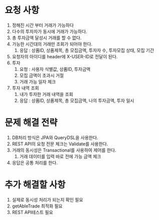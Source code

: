 # 요청 사항
1. 정해진 시간 부터 거래가 가능하다
2. 다수의 투자자가 동시에 거래가 가능하다.
3. 총 투자금액 달성시 거래를 할 수 없다.
4. 가능한 시간대의 거래만 조회가 되어야 한다.
   1. 응답 : 상품ID, 상품제목, 총 모집금액, 투자자 수, 투자모집 상태, 모집 기간
5. 요청자의 아이디를 header에 X-USER-ID로 전달이 된다.
6. 투자
   1. 요청 : 사용자 식별값, 상품ID, 투자금액
   2. 모집 금액이 초과시 거절
   3. 거래 가능 일자 체크
7. 투자 내역 조회
   1. 내가 투자한 거래 내역을 조회
   2. 응답 : 상품ID, 상품제목, 총 모집금액, 나의 투자금액, 투자 일시

# 문제 해결 전략
1. DB처리 방식은 JPA와 QueryDSL을 사용한다.
2. REST API의 요청 전문 체크는 Validate를 사용한다.
3. 거래의 동시성은 Transactional를 사용하여 제어를 한다.
   1. 거래 데이터를 입력 바로 전에 가능 금액 체크
4. 응답은 공통 처리를 한다.

# 추가 해결할 사항
1. 실제로 동시성 처리가 되는지 확인 필요
2. getAbleTrade 최적화 필요
3. REST API테스트 필요